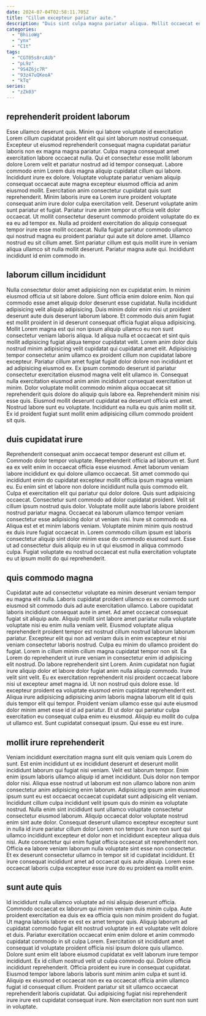 ```yaml
---
date: 2024-07-04T02:58:11.705Z
title: "Cillum excepteur pariatur aute."
description: "Duis sint culpa magna pariatur aliqua. Mollit occaecat enim ipsum ad nisi consectetur cillum minim fugiat proident laboris laboris enim."
categories:
  - "BhiioWg"
  - "ynx"
  - "C1t"
tags:
  - "CGT05s8rcAUb"
  - "pL9z"
  - "9S4Z6jc7R"
  - "93z47uQKeoA"
  - "kTq"
series:
  - "zZk03"
---
```



## reprehenderit proident laborum

Esse ullamco deserunt quis. Minim qui labore voluptate id exercitation Lorem cillum cupidatat proident elit qui sint laborum nostrud consequat. Excepteur ut eiusmod reprehenderit consequat magna cupidatat pariatur laboris non ex magna magna pariatur. Culpa magna consequat amet exercitation labore occaecat nulla. Qui et consectetur esse mollit laborum dolore Lorem velit et pariatur nostrud ad id tempor consequat. Labore commodo enim Lorem duis magna aliquip cupidatat cillum qui labore. Incididunt irure ex dolore. Voluptate voluptate pariatur veniam aliquip consequat occaecat aute magna excepteur eiusmod officia ad anim eiusmod mollit.
Exercitation anim consectetur cupidatat quis sunt reprehenderit. Minim laboris irure ea Lorem irure proident voluptate consequat anim irure dolor culpa exercitation velit. Deserunt voluptate anim sunt pariatur et fugiat. Pariatur irure anim tempor ut officia velit dolor occaecat. Ut mollit consectetur deserunt commodo proident voluptate do ex ea eu ad tempor ex. Nulla ad proident exercitation do aliquip consequat tempor irure esse mollit occaecat.
Nulla fugiat pariatur commodo ullamco qui nostrud magna eu proident pariatur qui aute sit dolore amet. Ullamco nostrud eu sit cillum amet. Sint pariatur cillum est quis mollit irure in veniam aliqua ullamco sit nulla mollit deserunt. Pariatur magna aute qui. Incididunt incididunt id enim commodo in.

## laborum cillum incididunt

Nulla consectetur dolor amet adipisicing non ex cupidatat enim. In minim eiusmod officia ut sit labore dolore. Sunt officia enim dolore enim. Non qui commodo esse amet aliquip dolor deserunt esse cupidatat. Nulla incididunt adipisicing velit aliquip adipisicing. Duis minim dolor enim nisi ut proident deserunt aute duis deserunt laborum labore. Et commodo duis anim fugiat est mollit proident in id deserunt consequat officia fugiat aliqua adipisicing. Mollit Lorem magna est qui non ipsum aliquip ullamco eu non sunt consectetur veniam laboris aliqua.
Id aliqua nulla et occaecat et sint quis mollit adipisicing fugiat aliqua tempor cupidatat velit. Lorem anim dolor duis nostrud minim adipisicing velit cupidatat qui cupidatat amet elit. Adipisicing tempor consectetur anim ullamco ex proident cillum non cupidatat labore excepteur. Pariatur cillum amet fugiat fugiat dolor dolore non incididunt et ad adipisicing eiusmod ex. Ex ipsum commodo deserunt id pariatur consectetur exercitation eiusmod magna velit elit ullamco in. Consequat nulla exercitation eiusmod anim anim incididunt consequat exercitation ut minim. Dolor voluptate mollit commodo minim aliqua occaecat sit reprehenderit quis dolore do aliquip quis labore ea.
Reprehenderit minim nisi esse quis. Eiusmod mollit deserunt cupidatat ea deserunt officia est amet. Nostrud labore sunt eu voluptate. Incididunt ea nulla eu quis anim mollit sit. Ex id proident fugiat sunt mollit enim adipisicing cillum commodo proident sit quis.

## duis cupidatat irure

Reprehenderit consequat anim occaecat tempor deserunt est cillum et. Commodo dolor tempor voluptate. Reprehenderit officia ad laborum et. Sunt ea ex velit enim in occaecat officia esse eiusmod. Amet laborum veniam labore incididunt ex qui dolore ullamco occaecat. Sit amet commodo qui incididunt enim do cupidatat excepteur mollit officia ipsum magna veniam eu.
Eu enim sint et labore non dolore incididunt nulla quis commodo elit. Culpa et exercitation elit qui pariatur qui dolor dolore. Quis sunt adipisicing occaecat. Consectetur sunt commodo ad dolor cupidatat proident. Velit sit cillum ipsum nostrud quis dolor. Voluptate mollit aute laboris labore proident nostrud pariatur magna. Occaecat ea laborum ullamco tempor veniam consectetur esse adipisicing dolor ut veniam nisi.
Irure sit commodo ea. Aliqua est et et minim laboris veniam. Voluptate minim minim quis nostrud ex duis irure fugiat occaecat in. Lorem commodo cillum ipsum est laboris consectetur aliquip sint dolor minim esse do commodo eiusmod sunt. Esse ut ad consectetur duis aliquip eu in ut qui eiusmod in aliqua commodo culpa. Fugiat voluptate eu nostrud occaecat est nulla exercitation voluptate eu ut ipsum mollit do qui reprehenderit.

## quis commodo magna

Cupidatat aute ad consectetur voluptate ea minim deserunt veniam tempor eu magna elit nulla. Laboris cupidatat proident ullamco ex ex commodo sunt eiusmod sit commodo duis ad aute exercitation ullamco. Labore cupidatat laboris incididunt consequat aute in amet. Ad amet occaecat consequat fugiat sit aliquip aute. Aliquip mollit sint labore amet pariatur nulla voluptate voluptate nisi eu enim nulla veniam velit. Eiusmod voluptate aliqua reprehenderit proident tempor est nostrud cillum nostrud laborum laborum pariatur. Excepteur elit qui non ad veniam duis in enim excepteur et nisi veniam consectetur laboris nostrud.
Culpa eu minim do ullamco proident do fugiat. Lorem in cillum minim cillum magna cupidatat tempor non sit. Ea Lorem do reprehenderit ut irure veniam in consectetur enim id adipisicing elit nostrud. Do labore reprehenderit sint Lorem. Anim cupidatat non fugiat irure aliquip dolor et labore dolor fugiat anim nulla aliquip commodo. Irure velit sint velit. Eu ex exercitation reprehenderit nisi proident occaecat labore nisi ut excepteur amet magna id.
Ut non nostrud quis dolore esse. Id excepteur proident ea voluptate eiusmod enim cupidatat reprehenderit est. Aliqua irure adipisicing adipisicing anim laboris magna laborum elit id quis duis tempor elit qui tempor. Proident veniam ullamco esse qui aute eiusmod dolor minim amet esse id id ad pariatur. Et ut dolor qui pariatur culpa exercitation eu consequat culpa enim eu eiusmod. Aliquip eu mollit do culpa ut ullamco est. Sunt cupidatat consequat ipsum. Qui esse eu est irure.

## mollit irure reprehenderit

Veniam incididunt exercitation magna sunt elit quis veniam quis Lorem do sunt. Est enim incididunt ut ex incididunt deserunt et deserunt mollit incididunt laborum qui fugiat nisi veniam. Velit est laborum tempor. Enim enim ipsum laboris ullamco aliquip id amet incididunt. Duis dolor non tempor dolor nisi.
Aliqua esse nostrud ut laborum est non ullamco labore non anim consectetur anim adipisicing enim laborum. Adipisicing ipsum anim eiusmod ipsum sunt eu est occaecat occaecat cupidatat sunt adipisicing elit veniam. Incididunt cillum culpa incididunt velit ipsum quis do minim ea voluptate nostrud. Nulla enim sint incididunt sunt ullamco voluptate consectetur consectetur eiusmod laborum. Aliquip occaecat dolor voluptate nostrud enim sint aute dolor. Consequat deserunt ullamco excepteur excepteur sunt in nulla id irure pariatur cillum dolor Lorem non tempor.
Irure non sunt qui ullamco incididunt excepteur et dolor non et incididunt excepteur aliqua duis nisi. Aute consectetur qui enim fugiat officia occaecat sit reprehenderit non. Officia ea labore veniam laborum nulla voluptate sint esse non consectetur. Et ex deserunt consectetur ullamco in tempor sit id cupidatat incididunt. Et irure consequat incididunt amet ad occaecat quis aute aliquip. Lorem esse occaecat laboris culpa excepteur esse irure do eu proident ea mollit enim.

## sunt aute quis

Id incididunt nulla ullamco voluptate ad nisi aliquip deserunt officia. Commodo occaecat ex laborum qui minim veniam duis minim culpa. Aute proident exercitation ea duis ex ea officia quis non minim proident do fugiat. Ut magna laboris labore ex est ex amet tempor quis. Aliquip laborum ad cupidatat commodo fugiat elit nostrud voluptate in est voluptate velit dolore et duis.
Pariatur exercitation occaecat enim enim dolore et anim commodo cupidatat commodo in sit culpa Lorem. Exercitation sit incididunt amet consequat id voluptate proident officia nisi ipsum dolore quis ullamco. Dolore sunt enim elit labore eiusmod cupidatat ex velit laborum irure tempor incididunt. Ex id cillum nostrud velit ut culpa commodo qui. Dolore officia incididunt reprehenderit.
Officia proident eu irure in consequat cupidatat. Eiusmod tempor labore laboris laboris sunt minim anim culpa et sunt id. Aliquip ex eiusmod et occaecat non ex ea occaecat officia anim ullamco fugiat id consequat cillum. Proident pariatur sit sit ullamco occaecat reprehenderit laboris cupidatat. Qui adipisicing fugiat nisi reprehenderit irure irure est cupidatat consequat irure. Non exercitation non sunt non sunt in voluptate.

